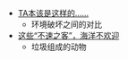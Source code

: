 - [TA本该是这样的……](https://mp.weixin.qq.com/s/q1tr2NgSHypihuj8_XaTog)
	- 环境破坏之间的对比
- [ 这些“不速之客”，海洋不欢迎](https://mp.weixin.qq.com/s/NIiCaU8Ya5mzz5SuY7-gfg)
	- 垃圾组成的动物